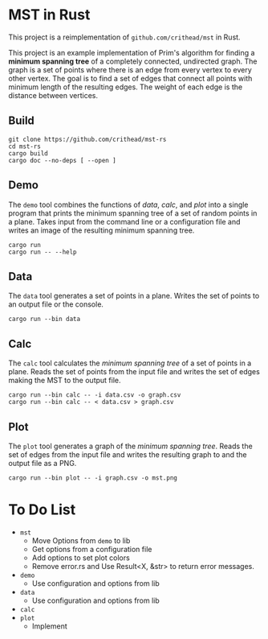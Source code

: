 # MST in Rust

This project is a reimplementation of `github.com/crithead/mst` in Rust.

This project is an example implementation of Prim's algorithm for finding
a __minimum spanning tree__ of a completely connected, undirected graph. The
graph is a set of points where there is an edge from every vertex to every
other vertex. The goal is to find a set of edges that connect all points
with minimum length of the resulting edges. The weight of each edge is the
distance between vertices.

## Build

```shell
git clone https://github.com/crithead/mst-rs
cd mst-rs
cargo build
cargo doc --no-deps [ --open ]
```

## Demo

The `demo` tool combines the functions of _data_, _calc_, and _plot_ into a
single program that prints the minimum spanning tree of a set of random points
in a plane.  Takes input from the command line or a configuration file and
writes an image of the resulting minimum spanning tree.

```shell
cargo run
cargo run -- --help
```

## Data

The `data` tool generates a set of points in a plane.
Writes the set of points to an output file or the console.

```shell
cargo run --bin data
```

## Calc

The `calc` tool calculates the _minimum spanning tree_ of a set of points in a
plane.  Reads the set of points from the input file and writes the set of edges
making the MST to the output file.

```shell
cargo run --bin calc -- -i data.csv -o graph.csv
cargo run --bin calc -- < data.csv > graph.csv
```

## Plot

The `plot` tool generates a graph of the _minimum spanning tree_.
Reads the set of edges from the input file and writes the resulting graph to
and the output file as a PNG.

```shell
cargo run --bin plot -- -i graph.csv -o mst.png
```

# To Do List

- `mst`
  - Move Options from `demo` to lib
  - Get options from a configuration file
  - Add options to set plot colors
  - Remove error.rs and Use Result<X, &str> to return error messages.
- `demo`
  - Use configuration and options from lib
- `data`
  - Use configuration and options from lib
- `calc`
- `plot`
  - Implement

